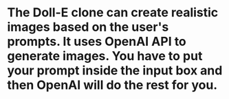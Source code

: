 # The Doll-E clone can create realistic images based on the user's prompts. It uses OpenAI API to generate images. You have to put your prompt inside the input box and then OpenAI will do the rest for you.
